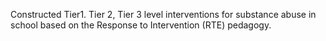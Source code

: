 Constructed Tier1. Tier 2, Tier 3 level interventions for substance abuse in school based on the Response to Intervention (RTE) pedagogy. 
